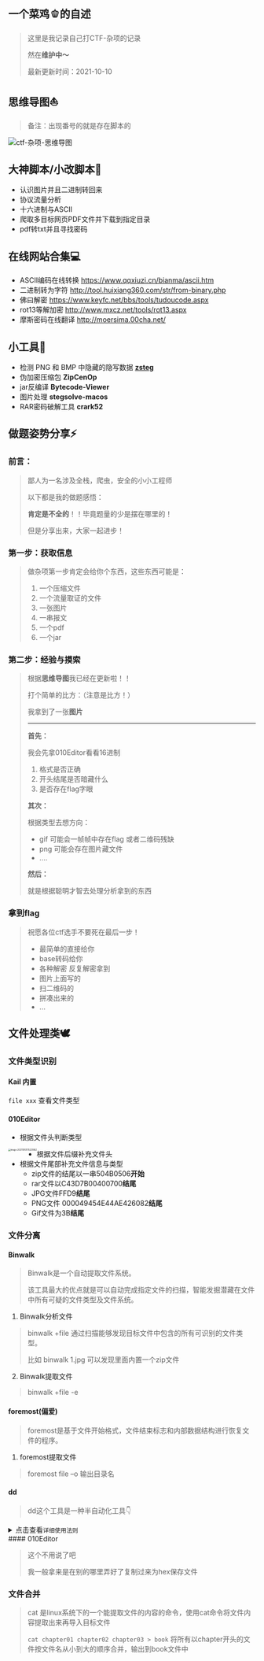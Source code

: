 ## 一个菜鸡🫑的自述

> 这里是我记录自己打CTF-杂项的记录
>
> 然在**维护中～**
>
> 最新更新时间：2021-10-10

## 思维导图:sailboat:

> 备注：出现番号的就是存在脚本的

![ctf-杂项-思维导图](/Users/jj/Documents/ctf-杂项-思维导图.png)

##  大神脚本/小改脚本:footprints:

- 认识图片并且二进制转回来
- 协议流量分析
- 十六进制与ASCII
- 爬取多目标网页PDF文件并下载到指定目录
- pdf转txt并且寻找密码

##  在线网站合集:computer:

- ASCII编码在线转换  https://www.qqxiuzi.cn/bianma/ascii.htm
- 二进制转为字符  http://tool.huixiang360.com/str/from-binary.php
- 佛曰解密  https://www.keyfc.net/bbs/tools/tudoucode.aspx
- rot13等解加密  http://www.mxcz.net/tools/rot13.aspx
- 摩斯密码在线翻译  http://moersima.00cha.net/

##  小工具:tophat:

- 检测 PNG 和 BMP 中隐藏的隐写数据 **[zsteg](https://github.com/zed-0xff/zsteg)**  
- 伪加密压缩包 **ZipCenOp**
- jar反编译 **Bytecode-Viewer**
- 图片处理  **stegsolve-macos** 
- RAR密码破解工具 **crark52**

##  做题姿势分享:zap:

###  前言：

> 鄙人为一名涉及全栈，爬虫，安全的小小工程师
>
> 以下都是我的做题感悟：
>
> **肯定是不全的**！！毕竟题量的少是摆在哪里的！
>
> 但是分享出来，大家一起进步！

###  第一步：获取信息

> 做杂项第一步肯定会给你个东西，这些东西可能是：
>
> 1. 一个压缩文件
> 2. 一个流量取证的文件
> 3. 一张图片
> 4. 一串报文
> 5. 一个pdf
> 6. 一个jar

###  第二步：经验与摸索

> 根据**思维导图**我已经在更新啦！！
>
> 打个简单的比方：（注意是比方！）
>
> 我拿到了一张**图片**
>
> ------
>
> **首先：**
>
> 我会先拿010Editor看看16进制
>
> 1. 格式是否正确
> 2. 开头结尾是否暗藏什么
> 3. 是否存在flag字眼
>
> **其次：**
>
> 根据类型去想方向：
>
> - gif  可能会一帧帧中存在flag 或者二维码残缺
> - png 可能会存在图片藏文件
> - ....
>
> **然后：**
>
> 就是根据聪明才智去处理分析拿到的东西
>
> [^东西]: 可能是二进制，可能是base，可能是二维码，可能。。。

###  拿到flag

> 祝愿各位ctf选手不要死在最后一步！
>
> - 最简单的直接给你
> - base转码给你
> - 各种解密 反复解密拿到
> - 图片上面写的
> - 扫二维码的
> - 拼凑出来的
> - ...

##  文件处理类:dove:

### 文件类型识别

#### Kail 内置

`file xxx`   查看文件类型

#### 010Editor

- 根据文件头判断类型

<img src="/Users/jj/Library/Application Support/typora-user-images/image-20211010170221882.png" alt="image-20211010170221882" style="zoom:30%;float:left "/>

- 根据文件后缀补充文件头
- 根据文件尾部补充文件信息与类型
  - zip文件的结尾以一串504B0506**开始**
  - rar文件以C43D7B00400700**结尾**
  - JPG文件FFD9**结尾**
  - PNG文件 000049454E44AE426082**结尾**
  - Gif文件为3B**结尾**

### 文件分离

#### Binwalk

> Binwalk是一个自动提取文件系统。
>
> 该工具最大的优点就是可以自动完成指定文件的扫描，智能发掘潜藏在文件中所有可疑的文件类型及文件系统。

1. Binwalk分析文件

> binwalk +file 通过扫描能够发现目标文件中包含的所有可识别的文件类型。
>
> 比如 binwalk 1.jpg 可以发现里面内置一个zip文件

2. Binwalk提取文件

> binwalk +file -e

#### foremost(偏爱)

> foremost是基于文件开始格式，文件结束标志和内部数据结构进行恢复文件的程序。

1. foremost提取文件

> foremost file –o 输出目录名

#### dd

> dd这个工具是一种半自动化工具👇

<details>
    <summary>点击查看<code>详细使用法则</code></summary>
<pre><codes>
dd if=源文件名 bs=1 skip=开始分离的字节数 of=目标文件名
<strong>参数说明</strong>：
if=file #输入文件名，缺省为标准输入。 
of=file #输出文件名，缺省为标准输出。 
bs=bytes #同时设置读写块的大小为 bytes ，可代替 ibs 和 obs 。 
skip=blocks #从输入文件开头跳过 blocks 个块后再开始复制。</hr> 
以IDF实验室“抓到一只苍蝇”为例，需要将获得的文件去除前364个字节：
dd if=s1 bs=1 skip=364 of=d1</hr>
使用dd命令分离文件格式如下：
dd if=源文件名 bs=1 skip=开始分离的字节数 of=目标文件名
</codes></pre>
</details>
#### 010Editor

> 这个不用说了吧
>
> 我一般拿来是在别的哪里弄好了复制过来为hex保存文件

### 文件合并

> cat 是linux系统下的一个能提取文件的内容的命令，使用cat命令将文件内容提取出来再导入目标文件
>
> `cat chapter01 chapter02 chapter03 > book` 将所有以chapter开头的文件按文件名从小到大的顺序合并，输出到book文件中

